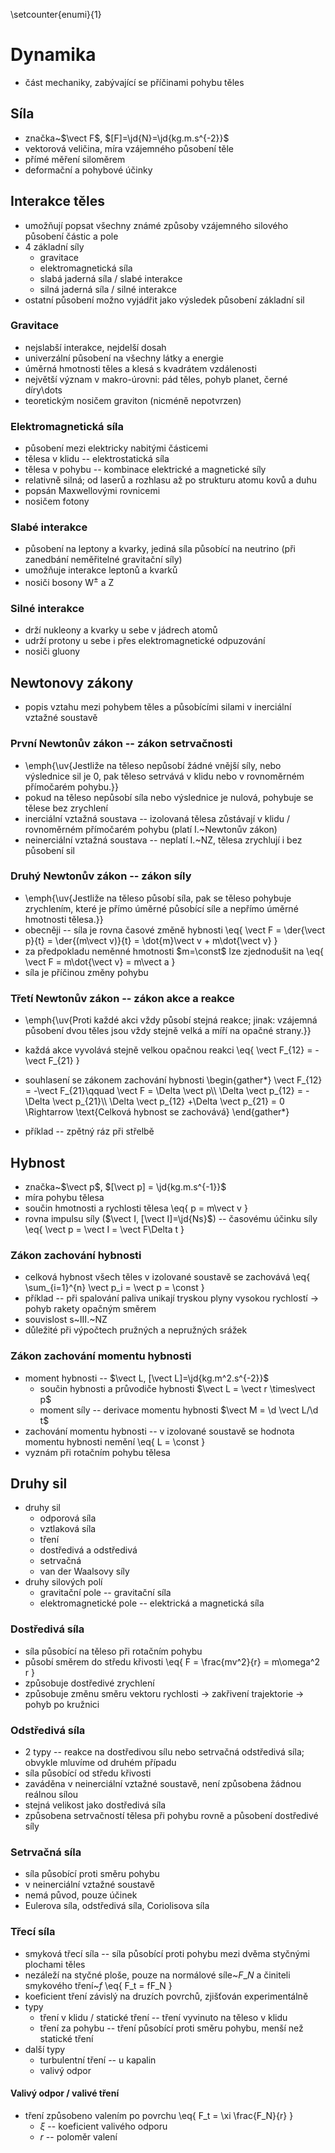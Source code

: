 \setcounter{enumi}{1}
# Dynamika
- část mechaniky, zabývající se příčinami pohybu těles

## Síla
- značka~$\vect F$, $[F]=\jd{N}=\jd{kg.m.s^{-2}}$
- vektorová veličina, míra vzájemného působení těle
- přímé měření siloměrem
- deformační a pohybové účinky

## Interakce těles
- umožňují popsat všechny známé způsoby vzájemného silového působení částic a pole
- 4 základní síly
	- gravitace
	- elektromagnetická síla
	- slabá jaderná síla / slabé interakce
	- silná jaderná síla / silné interakce
- ostatní působení možno vyjádřit jako výsledek působení základní sil

### Gravitace
- nejslabší interakce, nejdelší dosah
- univerzální působení na všechny látky a energie
- úměrná hmotnosti těles a klesá s kvadrátem vzdálenosti
- největší význam v makro-úrovni: pád těles, pohyb planet, černé díry\dots
- teoretickým nosičem graviton (nicméně nepotvrzen)

### Elektromagnetická síla
- působení mezi elektricky nabitými částicemi
- tělesa v klidu -- elektrostatická síla
- tělesa v pohybu -- kombinace elektrické a magnetické síly
- relativně silná; od laserů a rozhlasu až po strukturu atomu kovů a duhu
- popsán Maxwellovými rovnicemi
- nosičem fotony

### Slabé interakce
- působení na leptony a kvarky, jediná síla působící na neutrino (při zanedbání neměřitelné gravitační síly)
- umožňuje interakce leptonů a kvarků
- nosiči bosony $\text{W}^\pm$ a Z

### Silné interakce
- drží nukleony a kvarky u sebe v jádrech atomů
- udrží protony u sebe i přes elektromagnetické odpuzování
- nosiči gluony

## Newtonovy zákony
- popis vztahu mezi pohybem těles a působícími silami v inerciální vztažné soustavě

### První Newtonův zákon -- zákon setrvačnosti
- \emph{\uv{Jestliže na těleso nepůsobí žádné vnější síly, nebo výslednice sil je 0, pak těleso setrvává v klidu nebo v rovnoměrném přímočarém pohybu.}}
- pokud na těleso nepůsobí síla nebo výslednice je nulová, pohybuje se tělese bez zrychlení
- inerciální vztažná soustava -- izolovaná tělesa zůstávají v klidu / rovnoměrném přímočarém pohybu (platí I.~Newtonův zákon)
- neinerciální vztažná soustava -- neplatí I.~NZ, tělesa zrychlují i bez působení sil

### Druhý Newtonův zákon -- zákon síly
- \emph{\uv{Jestliže na těleso působí síla, pak se těleso pohybuje zrychlením, které je přímo úměrné působící síle a nepřímo úměrné hmotnosti tělesa.}}
- obecněji -- síla je rovna časové změně hybnosti
	\eq{
		\vect F = \der{\vect p}{t} = \der{(m\vect v)}{t} = \dot{m}\vect v + m\dot{\vect v}
	}
- za předpokladu neměnné hmotnosti $m=\const$ lze zjednodušit na
	\eq{
		\vect F = m\dot{\vect v} = m\vect a
	}
- síla je příčinou změny pohybu

### Třetí Newtonův zákon -- zákon akce a reakce
- \emph{\uv{Proti každé akci vždy působí stejná reakce; jinak: vzájemná působení dvou těles jsou vždy stejně velká a míří na opačné strany.}}
- každá akce vyvolává stejně velkou opačnou reakci
	\eq{
		\vect F_{12} = -\vect F_{21}
	}
- souhlasení se zákonem zachování hybnosti
	\begin{gather\*}
		\vect F_{12} = -\vect F_{21}\qquad \vect F = \Delta \vect p\\\\
		\Delta \vect p_{12} = -\Delta \vect p_{21}\\\\
		\Delta \vect p_{12} +\Delta \vect p_{21} = 0 \Rightarrow \text{Celková hybnost se zachovává}
	\end{gather\*}

- příklad -- zpětný ráz při střelbě

## Hybnost
- značka~$\vect p$, $[\vect p] = \jd{kg.m.s^{-1}}$
- míra pohybu tělesa
- součin hmotnosti a rychlosti tělesa
	\eq{
		p = m\vect v
	}
- rovna impulsu síly ($\vect I, [\vect I]=\jd{Ns}$) -- časovému účinku síly
	\eq{
		\vect p = \vect I = \vect F\Delta t
	}

### Zákon zachování hybnosti
- celková hybnost všech těles v izolované soustavě se zachovává
	\eq{
		\sum_{i=1}^{n} \vect p_i = \vect p = \const
	}
- příklad -- při spalování paliva unikají tryskou plyny vysokou rychlostí $\rightarrow$ pohyb rakety opačným směrem
- souvislost s~III.~NZ
- důležité při výpočtech pružných a nepružných srážek

### Zákon zachování momentu hybnosti
- moment hybnosti -- $\vect L, [\vect L]=\jd{kg.m^2.s^{-2}}$
	- součin hybnosti a průvodiče hybnosti $\vect L = \vect r \times\vect p$
	- moment síly -- derivace momentu hybnosti $\vect M = \d \vect L/\d t$
- zachování momentu hybnosti -- v izolované soustavě se hodnota momentu hybnosti nemění
	\eq{
		L = \const
	}
- vyznám při rotačním pohybu tělesa

## Druhy sil
- druhy sil
	- odporová síla
	- vztlaková síla
	- tření
	- dostředivá a odstředivá
	- setrvačná
	- van der Waalsovy síly
- druhy silových polí
	- gravitační pole -- gravitační síla
	- elektromagnetické pole -- elektrická a magnetická síla

### Dostředivá síla
- síla působící na těleso při rotačním pohybu
- působí směrem do středu křivosti
	\eq{
		F = \frac{mv^2}{r} = m\omega^2 r
	}
- způsobuje dostředivé zrychlení
- způsobuje změnu směru vektoru rychlosti $\rightarrow$ zakřivení trajektorie $\rightarrow$ pohyb po kružnici

### Odstředivá síla
- 2 typy -- reakce na dostředivou sílu nebo setrvačná odstředivá síla; obvykle mluvíme od druhém případu
- síla působící od středu křivosti
- zaváděna v neinerciální vztažné soustavě, není způsobena žádnou reálnou sílou
- stejná velikost jako dostředivá síla
- způsobena setrvačností tělesa při pohybu rovně a působení dostředivé síly

### Setrvačná síla
- síla působící proti směru pohybu
- v neinerciální vztažné soustavě
- nemá původ, pouze účinek
- Eulerova síla, odstředivá síla, Coriolisova síla

### Třecí síla
- smyková třecí síla -- síla působící proti pohybu mezi dvěma styčnými plochami těles
- nezáleží na styčné ploše, pouze na normálové síle~$F\_N$ a činiteli smykového tření~$f$
	\eq{
		F\_t = fF\_N
	}
- koeficient tření závislý na druzích povrchů, zjišťován experimentálně
- typy
	- tření v klidu / statické tření -- tření vyvinuto na těleso v klidu
	- tření za pohybu -- tření působící proti směru pohybu, menší než statické tření
- další typy
	- turbulentní tření -- u kapalin
	- valivý odpor

#### Valivý odpor / valivé tření
- tření způsobeno valením po povrchu
	\eq{
		F\_t = \xi \frac{F\_N}{r}
	}
	- $\xi$ -- koeficient valivého odporu
	- $r$ -- poloměr valení
